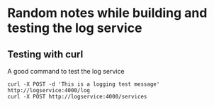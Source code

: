 # Random notes while building and testing the log service

## Testing with curl
A good command to test the log service
```
curl -X POST -d 'This is a logging test message' http://logservice:4000/log
curl -X POST http://logservice:4000/services
```
